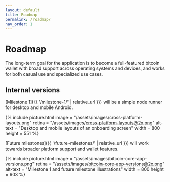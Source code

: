 ```yaml
---
layout: default
title: Roadmap
permalink: /roadmap/
nav_order: 1
---
```


# Roadmap

The long-term goal for the application is to become a full-featured bitcoin wallet with broad support across operating systems and devices, and works for both casual use and specialized use cases.

## Internal versions

[Milestone 1]({{ '/milestone-1/' | relative_url }}) will be a simple node runner for desktop and mobile Android. 

{% include picture.html
	image = "/assets/images/cross-platform-layouts.png"
	retina = "/assets/images/cross-platform-layouts@2x.png"
	alt-text = "Desktop and mobile layouts of an onboarding screen"
	width = 800
	height = 551
%}

[Future milestones]({{ '/future-milestones/' | relative_url }}) will work towards broader platform support and wallet features.

{% include picture.html
	image = "/assets/images/bitcoin-core-app-versions.png"
	retina = "/assets/images/bitcoin-core-app-versions@2x.png"
	alt-text = "Milestone 1 and future milestone illustrations"
	width = 800
	height = 603
%}